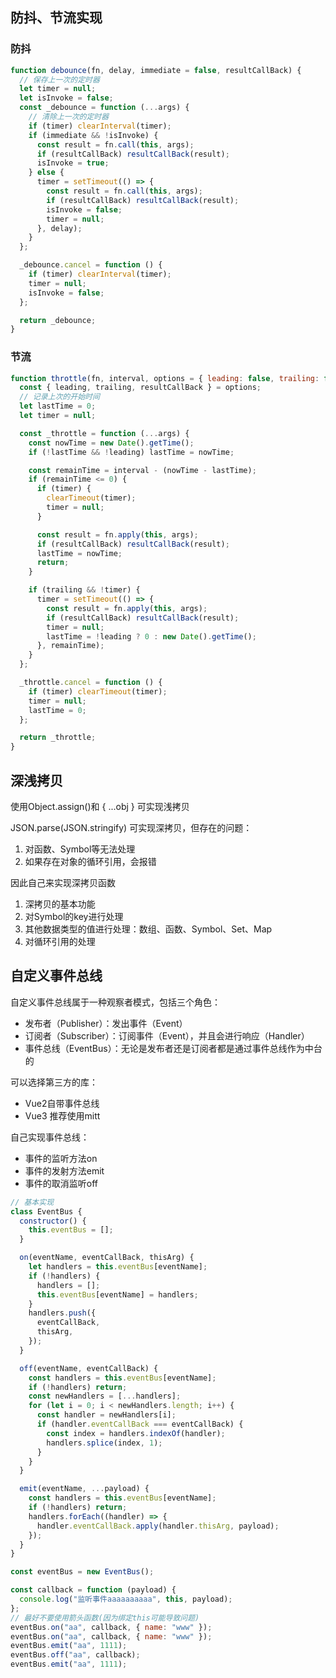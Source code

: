 ## 防抖、节流实现

### 防抖

```js
function debounce(fn, delay, immediate = false, resultCallBack) {
  // 保存上一次的定时器
  let timer = null;
  let isInvoke = false;
  const _debounce = function (...args) {
    // 清除上一次的定时器
    if (timer) clearInterval(timer);
    if (immediate && !isInvoke) {
      const result = fn.call(this, args);
      if (resultCallBack) resultCallBack(result);
      isInvoke = true;
    } else {
      timer = setTimeout(() => {
        const result = fn.call(this, args);
        if (resultCallBack) resultCallBack(result);
        isInvoke = false;
        timer = null;
      }, delay);
    }
  };

  _debounce.cancel = function () {
    if (timer) clearInterval(timer);
    timer = null;
    isInvoke = false;
  };

  return _debounce;
}
```



### 节流

```js
function throttle(fn, interval, options = { leading: false, trailing: false }) {
  const { leading, trailing, resultCallBack } = options;
  // 记录上次的开始时间
  let lastTime = 0;
  let timer = null;

  const _throttle = function (...args) {
    const nowTime = new Date().getTime();
    if (!lastTime && !leading) lastTime = nowTime;

    const remainTime = interval - (nowTime - lastTime);
    if (remainTime <= 0) {
      if (timer) {
        clearTimeout(timer);
        timer = null;
      }

      const result = fn.apply(this, args);
      if (resultCallBack) resultCallBack(result);
      lastTime = nowTime;
      return;
    }

    if (trailing && !timer) {
      timer = setTimeout(() => {
        const result = fn.apply(this, args);
        if (resultCallBack) resultCallBack(result);
        timer = null;
        lastTime = !leading ? 0 : new Date().getTime();
      }, remainTime);
    }
  };

  _throttle.cancel = function () {
    if (timer) clearTimeout(timer);
    timer = null;
    lastTime = 0;
  };

  return _throttle;
}
```



## 深浅拷贝

使用Object.assign()和 { ...obj } 可实现浅拷贝

JSON.parse(JSON.stringify) 可实现深拷贝，但存在的问题：

1. 对函数、Symbol等无法处理
2. 如果存在对象的循环引用，会报错

因此自己来实现深拷贝函数

1. 深拷贝的基本功能
2. 对Symbol的key进行处理
3. 其他数据类型的值进行处理：数组、函数、Symbol、Set、Map
4. 对循环引用的处理



## 自定义事件总线

自定义事件总线属于一种观察者模式，包括三个角色：

- 发布者（Publisher）：发出事件（Event）
- 订阅者（Subscriber）：订阅事件（Event），并且会进行响应（Handler）
- 事件总线（EventBus）：无论是发布者还是订阅者都是通过事件总线作为中台的

可以选择第三方的库：

- Vue2自带事件总线
- Vue3 推荐使用mitt

自己实现事件总线：

- 事件的监听方法on
- 事件的发射方法emit
- 事件的取消监听off

```js
// 基本实现
class EventBus {
  constructor() {
    this.eventBus = [];
  }

  on(eventName, eventCallBack, thisArg) {
    let handlers = this.eventBus[eventName];
    if (!handlers) {
      handlers = [];
      this.eventBus[eventName] = handlers;
    }
    handlers.push({
      eventCallBack,
      thisArg,
    });
  }

  off(eventName, eventCallBack) {
    const handlers = this.eventBus[eventName];
    if (!handlers) return;
    const newHandlers = [...handlers];
    for (let i = 0; i < newHandlers.length; i++) {
      const handler = newHandlers[i];
      if (handler.eventCallBack === eventCallBack) {
        const index = handlers.indexOf(handler);
        handlers.splice(index, 1);
      }
    }
  }

  emit(eventName, ...payload) {
    const handlers = this.eventBus[eventName];
    if (!handlers) return;
    handlers.forEach((handler) => {
      handler.eventCallBack.apply(handler.thisArg, payload);
    });
  }
}

const eventBus = new EventBus();

const callback = function (payload) {
  console.log("监听事件aaaaaaaaaa", this, payload);
};
// 最好不要使用箭头函数(因为绑定this可能导致问题)
eventBus.on("aa", callback, { name: "www" });
eventBus.on("aa", callback, { name: "www" });
eventBus.emit("aa", 1111);
eventBus.off("aa", callback);
eventBus.emit("aa", 1111);
```

